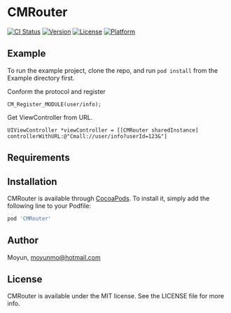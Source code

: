 # CMRouter

[![CI Status](http://img.shields.io/travis/momo605654602@gmail.com/CMRouter.svg?style=flat)](https://travis-ci.org/momo605654602@gmail.com/CMRouter)
[![Version](https://img.shields.io/cocoapods/v/CMRouter.svg?style=flat)](http://cocoapods.org/pods/CMRouter)
[![License](https://img.shields.io/cocoapods/l/CMRouter.svg?style=flat)](http://cocoapods.org/pods/CMRouter)
[![Platform](https://img.shields.io/cocoapods/p/CMRouter.svg?style=flat)](http://cocoapods.org/pods/CMRouter)

## Example

To run the example project, clone the repo, and run `pod install` from the Example directory first.

Conform the protocol<CMRouterProtocol>  and register

```CM_Register_MODULE(user/info);```

Get ViewController from URL.
```
UIViewController *viewController = [[CMRouter sharedInstance] controllerWithURL:@"Cmall://user/info?userId=123&"]
```

## Requirements

## Installation

CMRouter is available through [CocoaPods](http://cocoapods.org). To install
it, simply add the following line to your Podfile:

```ruby
pod 'CMRouter'
```

## Author

Moyun, moyunmo@hotmail.com

## License

CMRouter is available under the MIT license. See the LICENSE file for more info.
